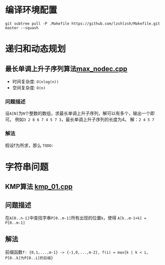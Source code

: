 # 编译环境配置
```
git subtree pull -P .Makefile https://github.com/lzshlzsh/Makefile.git master --squash
```
# 递归和动态规划
## 最长单调上升子序列算法[max_nodec.cpp](max_nodec.cpp)
- 时间复杂度: `O(nlog(n))`
- 空间复杂度: `O(n)`

### 问题描述
设`A[N]`为`N`个整数的数组，求最长单调上升子序列，解可以有多个，输出一个即可。
例如`3 2 8 6 7 4 5 7 3`，最长单调上升子序列的长度为4。
解：`2 4 5 7`

### 解法
假设f为所求，那么
`TODO:`

# 字符串问题

## KMP算法 [kmp_01.cpp](kmp_01.cpp)

## 问题描述
在`A[0..n-1]`中查找字串`P[0..m-1]`所有出现的位置`k`，使得
`A[k..m-1+k] = P[0..m-1]`

## 解法
前缀函数`f: {0,1,...,m-1} -> {-1,0,...,m-2}, f(i) = max{k | k < i, P[0..k]为P[0..i]的后缀}`


